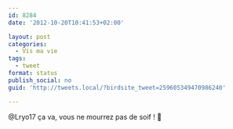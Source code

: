```yaml
---
id: 8284
date: '2012-10-20T10:41:53+02:00'

layout: post
categories:
  - Vis ma vie
tags:
  - tweet
format: status
publish_social: no
guid: 'http://tweets.local/?birdsite_tweet=259605349470986240'

---
```


@Lryo17 ça va, vous ne mourrez pas de soif ! 🙂